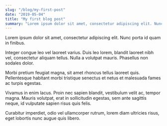 ```yaml
---
slug: "/blog/my-first-post"
date: "2019-05-04"
title: "My first blog post"
summary: "Lorem ipsum dolor sit amet, consectetur adipiscing elit. Nunc porta id quam in finibus."
---
```


Lorem ipsum dolor sit amet, consectetur adipiscing elit. Nunc porta id quam in finibus. 

Integer congue leo vel laoreet varius. Duis leo lorem, blandit laoreet nibh vel, consectetur aliquam tellus. Nulla a volutpat mauris. Phasellus non sodales dolor. 

Morbi pretium feugiat magna, sit amet rhoncus tellus laoreet quis. Pellentesque habitant morbi tristique senectus et netus et malesuada fames ac turpis egestas. 

Vivamus in enim lacus. Proin nec sapien blandit, vestibulum velit ac, tempor magna. Mauris volutpat, erat in sollicitudin egestas, sem ante sagittis neque, id vulputate sapien risus quis felis. 

Curabitur imperdiet, odio vel ullamcorper rutrum, lorem diam ultricies risus, eget lobortis nunc augue quis libero.